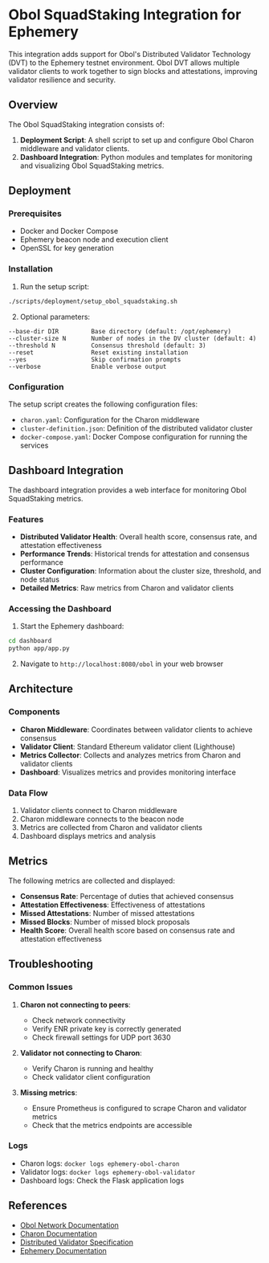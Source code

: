 # Obol SquadStaking Integration for Ephemery

This integration adds support for Obol's Distributed Validator Technology (DVT) to the Ephemery testnet environment. Obol DVT allows multiple validator clients to work together to sign blocks and attestations, improving validator resilience and security.

## Overview

The Obol SquadStaking integration consists of:

1. **Deployment Script**: A shell script to set up and configure Obol Charon middleware and validator clients.
2. **Dashboard Integration**: Python modules and templates for monitoring and visualizing Obol SquadStaking metrics.

## Deployment

### Prerequisites

- Docker and Docker Compose
- Ephemery beacon node and execution client
- OpenSSL for key generation

### Installation

1. Run the setup script:

```bash
./scripts/deployment/setup_obol_squadstaking.sh
```

2. Optional parameters:

```
--base-dir DIR         Base directory (default: /opt/ephemery)
--cluster-size N       Number of nodes in the DV cluster (default: 4)
--threshold N          Consensus threshold (default: 3)
--reset                Reset existing installation
--yes                  Skip confirmation prompts
--verbose              Enable verbose output
```

### Configuration

The setup script creates the following configuration files:

- `charon.yaml`: Configuration for the Charon middleware
- `cluster-definition.json`: Definition of the distributed validator cluster
- `docker-compose.yaml`: Docker Compose configuration for running the services

## Dashboard Integration

The dashboard integration provides a web interface for monitoring Obol SquadStaking metrics.

### Features

- **Distributed Validator Health**: Overall health score, consensus rate, and attestation effectiveness
- **Performance Trends**: Historical trends for attestation and consensus performance
- **Cluster Configuration**: Information about the cluster size, threshold, and node status
- **Detailed Metrics**: Raw metrics from Charon and validator clients

### Accessing the Dashboard

1. Start the Ephemery dashboard:

```bash
cd dashboard
python app/app.py
```

2. Navigate to `http://localhost:8080/obol` in your web browser

## Architecture

### Components

- **Charon Middleware**: Coordinates between validator clients to achieve consensus
- **Validator Client**: Standard Ethereum validator client (Lighthouse)
- **Metrics Collector**: Collects and analyzes metrics from Charon and validator clients
- **Dashboard**: Visualizes metrics and provides monitoring interface

### Data Flow

1. Validator clients connect to Charon middleware
2. Charon middleware connects to the beacon node
3. Metrics are collected from Charon and validator clients
4. Dashboard displays metrics and analysis

## Metrics

The following metrics are collected and displayed:

- **Consensus Rate**: Percentage of duties that achieved consensus
- **Attestation Effectiveness**: Effectiveness of attestations
- **Missed Attestations**: Number of missed attestations
- **Missed Blocks**: Number of missed block proposals
- **Health Score**: Overall health score based on consensus rate and attestation effectiveness

## Troubleshooting

### Common Issues

1. **Charon not connecting to peers**:
   - Check network connectivity
   - Verify ENR private key is correctly generated
   - Check firewall settings for UDP port 3630

2. **Validator not connecting to Charon**:
   - Verify Charon is running and healthy
   - Check validator client configuration

3. **Missing metrics**:
   - Ensure Prometheus is configured to scrape Charon and validator metrics
   - Check that the metrics endpoints are accessible

### Logs

- Charon logs: `docker logs ephemery-obol-charon`
- Validator logs: `docker logs ephemery-obol-validator`
- Dashboard logs: Check the Flask application logs

## References

- [Obol Network Documentation](https://docs.obol.tech/)
- [Charon Documentation](https://github.com/ObolNetwork/charon)
- [Distributed Validator Specification](https://github.com/ethereum/distributed-validator-specs)
- [Ephemery Documentation](https://github.com/eth-clients/ephemery) 